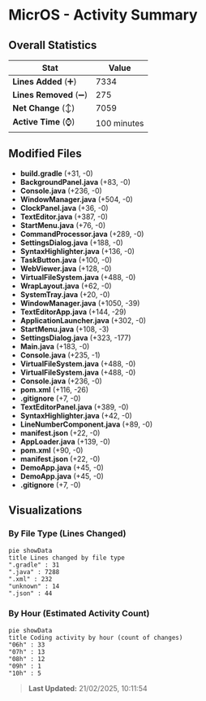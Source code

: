 # MicrOS - Activity Summary 

## Overall Statistics

| Stat                   | Value                                                             |
| ---------------------- | ----------------------------------------------------------------- |
| **Lines Added** (➕)   | 7334                                          |
| **Lines Removed** (➖) | 275                                        |
| **Net Change** (↕)    | 7059                |
| **Active Time** (⌚)   | 100 minutes |


## Modified Files
- **build.gradle** (+31, -0)
- **BackgroundPanel.java** (+83, -0)
- **Console.java** (+236, -0)
- **WindowManager.java** (+504, -0)
- **ClockPanel.java** (+36, -0)
- **TextEditor.java** (+387, -0)
- **StartMenu.java** (+76, -0)
- **CommandProcessor.java** (+289, -0)
- **SettingsDialog.java** (+188, -0)
- **SyntaxHighlighter.java** (+136, -0)
- **TaskButton.java** (+100, -0)
- **WebViewer.java** (+128, -0)
- **VirtualFileSystem.java** (+488, -0)
- **WrapLayout.java** (+62, -0)
- **SystemTray.java** (+20, -0)
- **WindowManager.java** (+1050, -39)
- **TextEditorApp.java** (+144, -29)
- **ApplicationLauncher.java** (+302, -0)
- **StartMenu.java** (+108, -3)
- **SettingsDialog.java** (+323, -177)
- **Main.java** (+183, -0)
- **Console.java** (+235, -1)
- **VirtualFileSystem.java** (+488, -0)
- **VirtualFileSystem.java** (+488, -0)
- **Console.java** (+236, -0)
- **pom.xml** (+116, -26)
- **.gitignore** (+7, -0)
- **TextEditorPanel.java** (+389, -0)
- **SyntaxHighlighter.java** (+42, -0)
- **LineNumberComponent.java** (+89, -0)
- **manifest.json** (+22, -0)
- **AppLoader.java** (+139, -0)
- **pom.xml** (+90, -0)
- **manifest.json** (+22, -0)
- **DemoApp.java** (+45, -0)
- **DemoApp.java** (+45, -0)
- **.gitignore** (+7, -0)

## Visualizations

### By File Type (Lines Changed)

```mermaid
pie showData
title Lines changed by file type
".gradle" : 31
".java" : 7288
".xml" : 232
"unknown" : 14
".json" : 44
```

### By Hour (Estimated Activity Count)

```mermaid
pie showData
title Coding activity by hour (count of changes)
"06h" : 33
"07h" : 13
"08h" : 12
"09h" : 1
"10h" : 5
```


> **Last Updated:** 21/02/2025, 10:11:54